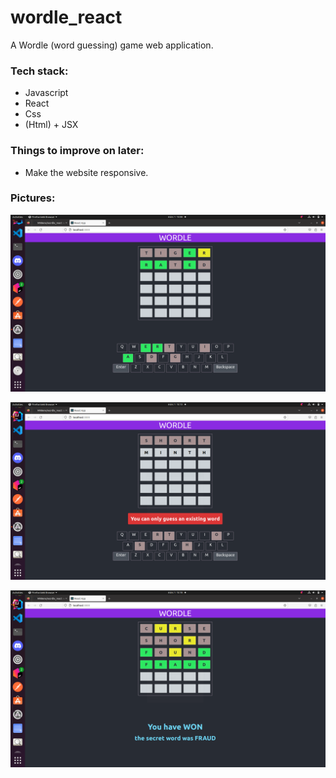 # wordle_react
A Wordle (word guessing) game web application.

### Tech stack: 
- Javascript
- React
- Css
- (Html) + JSX

### Things to improve on later:
- Make the website responsive.

### Pictures:

![](wordle_react/src/pictures/my_wordle_01.png)

![](wordle_react/src/pictures/my_wordle_02.png)

![](wordle_react/src/pictures/my_wordle_03.png)


